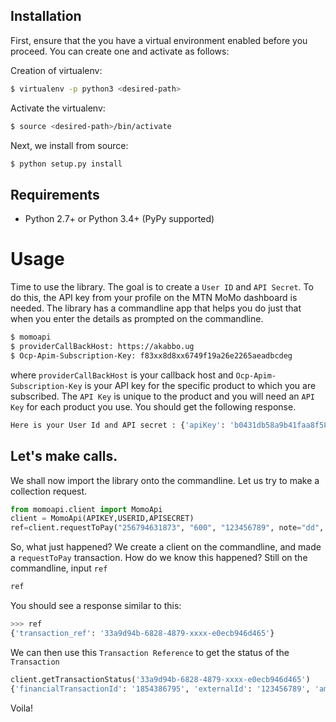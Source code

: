 ## Installation

First, ensure that the you have a virtual environment enabled before you proceed. You can create one and activate as follows:

Creation of virtualenv:

```bash
$ virtualenv -p python3 <desired-path>
```

Activate the virtualenv:

```bash
$ source <desired-path>/bin/activate
```

Next, we install from source:

```bash
$ python setup.py install
```

## Requirements

* Python 2.7+ or Python 3.4+ (PyPy supported)


# Usage

Time to use the library. The goal is to create a `User ID` and `API Secret`. To do this, the API key from your profile on the MTN MoMo dashboard is needed. The library has a commandline app that helps you do just that when you enter the details as prompted on the commandline.

```bash
$ momoapi
$ providerCallBackHost: https://akabbo.ug
$ Ocp-Apim-Subscription-Key: f83xx8d8xx6749f19a26e2265aeadbcdeg
```

where `providerCallBackHost` is your callback host and `Ocp-Apim-Subscription-Key` is your API key for the specific product to which you are subscribed. The `API Key` is unique to the product and you will need an `API Key` for each product you use. You should get the following response.

```bash
Here is your User Id and API secret : {'apiKey': 'b0431db58a9b41faa8f5860230xxxxxx', 'UserId': '053c6dea-dd68-xxxx-xxxx-c830dac9f401'}

```

## Let's make calls.

We shall now import the library onto the commandline. Let us try to make a collection request.

```python
from momoapi.client import MomoApi
client = MomoApi(APIKEY,USERID,APISECRET)
ref=client.requestToPay("256794631873", "600", "123456789", note="dd", message="dd", currency="EUR", environment="sandbox")
```

So, what just happened? We create a client on the commandline, and made a `requestToPay` transaction. How do we know this happened? Still on the commandline, input `ref`

```python
ref
```

You should see a response similar to this:

```python
>>> ref
{'transaction_ref': '33a9d94b-6828-4879-xxxx-e0ecb946d465'}
```
We can then use this `Transaction Reference` to get the status of the `Transaction`

```python
client.getTransactionStatus('33a9d94b-6828-4879-xxxx-e0ecb946d465')
{'financialTransactionId': '1854386795', 'externalId': '123456789', 'amount': '600', 'currency': 'EUR', 'payer': {'partyIdType': 'MSISDN', 'partyId': '256794631873'}, 'payerMessage': 'dd', 'payeeNote': 'dd', 'status': 'SUCCESSFUL'}
```

Voila!
